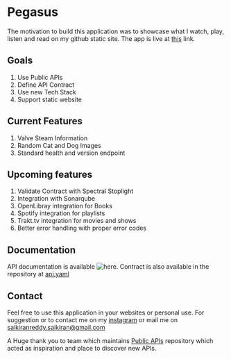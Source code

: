 # Pegasus

The motivation to build this application was to showcase what I watch, play, listen and read on my github static site. The app is live at [this](https://walrus-app-lrhok.ondigitalocean.app/) link.

## Goals

1. Use Public APIs
2. Define API Contract
3. Use new Tech Stack
4. Support static website

## Current Features

1. Valve Steam Information
2. Random Cat and Dog Images
3. Standard health and version endpoint

## Upcoming features

1. Validate Contract with Spectral Stoplight
2. Integration with Sonarqube
3. OpenLibray integration for Books
4. Spotify integration for playlists
5. Trakt.tv integration for movies and shows
6. Better error handling with proper error codes

## Documentation

API documentation is available ![here](https://walrus-app-lrhok.ondigitalocean.app/). Contract is also available in the repository at [api.yaml](source/api/api.yaml)

## Contact

Feel free to use this application in your websites or personal use. For suggestion or to contact me on my [instagram](https://www.instagram.com/pskiranreddy/)
or mail me on [saikiranreddy.saikiran@gmail.com](mailto:saikiranreddy.saikiran@gmail.com)

A Huge thank you to team which maintains [Public APIs](https://github.com/public-apis/public-apis) repository which acted as inspiration and place to discover new APIs.
